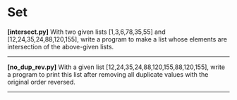 # Set

**[intersect.py]** With two given lists [1,3,6,78,35,55] and [12,24,35,24,88,120,155], write a program to make a list whose elements are intersection of the above-given lists.

---

**[no_dup_rev.py]** With a given list [12,24,35,24,88,120,155,88,120,155], write a program to print this list after removing all duplicate values with the original order reversed.

---

